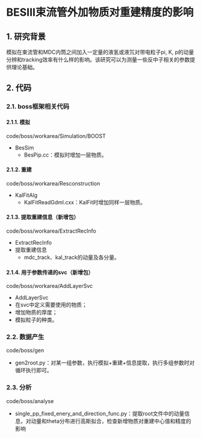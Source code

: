 # BESIII束流管外加物质对重建精度的影响

## 1. 研究背景
模拟在束流管和MDC内筒之间加入一定量的液氢或液氘对带电粒子pi, K, p的动量分辨和tracking效率有什么样的影响。该研究可以为测量一些反中子相关的参数提供理论基础。

## 2. 代码

### 2.1. boss框架相关代码
#### 2.1.1. 模拟
code/boss/workarea/Simulation/BOOST
- BesSim
    - BesPip.cc：模拟时增加一层物质。

#### 2.1.2. 重建
code/boss/workarea/Resconstruction
- KalFitAlg
    - KalFitReadGdml.cxx：KalFit时增加同样一层物质。

#### 2.1.3. 提取重建信息（新增包）
code/boss/workarea/ExtractRecInfo
- ExtractRecInfo
- 提取重建信息
    - mdc_track、kal_track的动量及各分量。

#### 2.1.4. 用于参数传递的svc（新增包）
code/boss/workarea/AddLayerSvc
- AddLayerSvc
- 在svc中定义需要使用的物质；
- 增加物质的厚度；
- 模拟粒子的种类。

### 2.2. 数据产生
code/boss/gen
- gen2root.py：对某一组参数，执行模拟+重建+信息提取，执行多组参数时对循环执行即可。

### 2.3. 分析
code/boss/analyse
- single_pp_fixed_enery_and_direction_func.py：提取root文件中的动量信息，对动量和theta分布进行高斯拟合，检查新增物质对重建中心值和精度的影响


